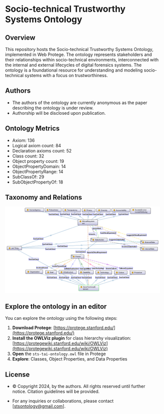 # Socio-technical Trustworthy Systems Ontology

## Overview

This repository hosts the Socio-technical Trustworthy Systems Ontology, implemented in Web Protege. The ontology represents stakeholders and their relationships within socio-technical environments, interconnected with the internal and external lifecycles of digital forensics systems. The ontology is a foundational resource for understanding and modeling socio-technical systems with a focus on trustworthiness.

## Authors

- The authors of the ontology are currently anonymous as the paper describing the ontology is under review. 
- Authorship will be disclosed upon publication.

## Ontology Metrics

- Axiom: 136
- Logical axiom count: 84
- Declaration axioms count: 52
- Class count: 32
- Object property count: 19
- ObjectPropertyDomain: 14
- ObjectPropertyRange: 14
- SubClassOf: 29
- SubObjectPropertyOf: 18

## Taxonomy and Relations

![Background Image](https://github.com/DigForASPFramework/sts-tai-ontology/blob/main/sts-tai-ontology.png)

## Explore the ontology in an editor

You can explore the ontology using the following steps:

1. **Download Protege**: [https://protege.stanford.edu/](https://protege.stanford.edu/)
2. **Install the OWLViz plugin** for class hierarchy visualization: [https://protegewiki.stanford.edu/wiki/OWLViz](https://protegewiki.stanford.edu/wiki/OWLViz)
3. **Open** the `sts-tai-ontology.owl` file in Protege
4. **Explore**: Classes, Object Properties, and Data Properties

## License

- © Copyright 2024, by the authors. All rights reserved until further notice. Citation guidelines will be provided. 

- For any inquiries or collaborations, please contact [stsontology@gmail.com].

